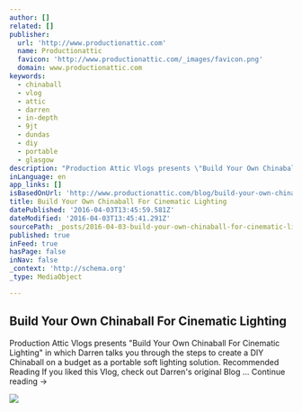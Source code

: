 ```yaml
---
author: []
related: []
publisher:
  url: 'http://www.productionattic.com'
  name: Productionattic
  favicon: 'http://www.productionattic.com/_images/favicon.png'
  domain: www.productionattic.com
keywords:
  - chinaball
  - vlog
  - attic
  - darren
  - in-depth
  - 9jt
  - dundas
  - diy
  - portable
  - glasgow
description: "Production Attic Vlogs presents \"Build Your Own Chinaball For Cinematic Lighting\" in which Darren talks you through the steps to create a DIY Chinaball on a budget as a portable soft lighting solution. Recommended Reading If you liked this Vlog, check out Darren's original Blog ... Continue reading →"
inLanguage: en
app_links: []
isBasedOnUrl: 'http://www.productionattic.com/blog/build-your-own-chinaball-for-cinematic-lighting-vlog'
title: Build Your Own Chinaball For Cinematic Lighting
datePublished: '2016-04-03T13:45:59.581Z'
dateModified: '2016-04-03T13:45:41.291Z'
sourcePath: _posts/2016-04-03-build-your-own-chinaball-for-cinematic-lighting.md
published: true
inFeed: true
hasPage: false
inNav: false
_context: 'http://schema.org'
_type: MediaObject

---
```

<article style=""><h1>Build Your Own Chinaball For Cinematic Lighting</h1><p>Production Attic Vlogs presents "Build Your Own Chinaball For Cinematic Lighting" in which Darren talks you through the steps to create a DIY Chinaball on a budget as a portable soft lighting solution. Recommended Reading If you liked this Vlog, check out Darren's original Blog ... Continue reading →</p><img src="http://www.productionattic.com/blog/wp-content/uploads/2013/08/00e010940e3d11e2b8f122000a1e9e4c_6.jpg" /></article>